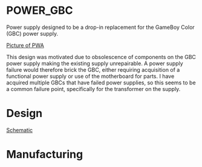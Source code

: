 # POWER_GBC
Power supply designed to be a drop-in replacement for the GameBoy Color (GBC) power supply. 

[Picture of PWA](img_PWA_top.png)

This design was motivated due to obsolescence of components on the GBC power supply making the existing supply unrepairable. A power supply failure would therefore brick the GBC, either requiring acquisition of a functional power supply or use of the motherboard for parts. I have acquired multiple GBCs that have failed power supplies, so this seems to be a common failure point, specifically for the transformer on the supply. 

# Design
[Schematic](schematic_revC0)




# Manufacturing



